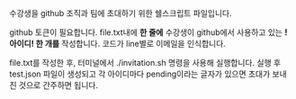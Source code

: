 수강생을 github 조직과 팀에 초대하기 위한 쉘스크립트 파일입니다. 

github 토큰이 필요합니다. 
file.txt내에 **한 줄에** 수강생이 github에서 사용하고 있는 **!아이디! 한 개를** 작성합니다. 
코드가 line별로 이메일을 인식합니다. 

file.txt를 작성한 후, 터미널에서 ./invitation.sh 명령을 사용해 실행합니다. 
실행 후 test.json 파일이 생성되고 각 아이디마다 pending이라는 글자가 있으면 초대가 보내진 것으로 간주하면 됩니다. 